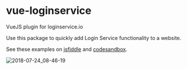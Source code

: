 # vue-loginservice
VueJS plugin for loginservice.io


Use this package to quickly add Login Service functionality to a website.

See these examples on [jsfiddle](https://jsfiddle.net/philcal/eywraw8t/128719/) and [codesandbox](https://codesandbox.io/s/x3yonn48xw).

![2018-07-24_08-46-19](https://user-images.githubusercontent.com/848697/43110378-32c258de-8f1e-11e8-8255-688fc83e9954.png)
